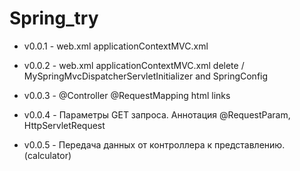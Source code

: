 # Spring_try

* v0.0.1 - web.xml applicationContextMVC.xml

* v0.0.2 - web.xml applicationContextMVC.xml delete / MySpringMvcDispatcherServletInitializer and SpringConfig

* v0.0.3 - @Controller @RequestMapping html links

* v0.0.4 - Параметры GET запроса. Аннотация @RequestParam, HttpServletRequest

* v0.0.5 - Передача данных от контроллера к представлению. (calculator)